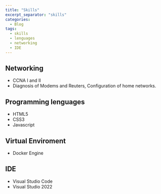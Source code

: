 ```yaml
---
title: "Skills"
excerpt_separator: "skills"
categories:
  - Blog
tags:
  - skills
  - lenguages
  - networking
  - IDE
---
```


## Networking

- CCNA I and II
- Diagnosis of Modems and Reuters, Configuration of home networks.

## Programming lenguages

- HTML5
- CSS3
- Javascript

## Virtual Enviroment

- Docker Engine

## IDE

- Visual Studio Code
- Visual Studio 2022
